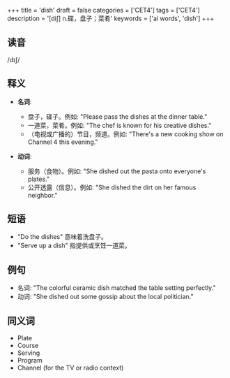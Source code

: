 +++
title = 'dish'
draft = false
categories = ['CET4']
tags = ['CET4']
description = '[di∫] n.碟，盘子；菜肴'
keywords = ['ai words', 'dish']
+++

## 读音
/dɪʃ/

## 释义
- **名词**:
  - 盘子，碟子。例如: "Please pass the dishes at the dinner table."
  - 一道菜，菜肴。例如: "The chef is known for his creative dishes."
  - （电视或广播的）节目，频道。例如: "There's a new cooking show on Channel 4 this evening."

- **动词**:
  - 服务（食物）。例如: "She dished out the pasta onto everyone's plates."
  - 公开透露（信息）。例如: "She dished the dirt on her famous neighbor."

## 短语
- "Do the dishes" 意味着洗盘子。
- "Serve up a dish" 指提供或烹饪一道菜。

## 例句
- 名词: "The colorful ceramic dish matched the table setting perfectly."
- 动词: "She dished out some gossip about the local politician."

## 同义词
- Plate
- Course
- Serving
- Program
- Channel (for the TV or radio context)
